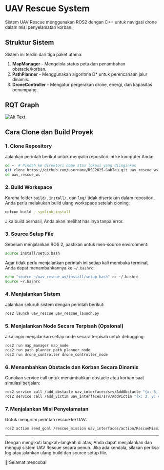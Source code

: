 # UAV Rescue System
Sistem UAV Rescue menggunakan ROS2 dengan C++ untuk navigasi drone dalam misi penyelamatan korban.

## **Struktur Sistem**
Sistem ini terdiri dari tiga paket utama:
1. **MapManager** - Mengelola status peta dan penambahan obstacle/korban.
2. **PathPlanner** - Menggunakan algoritma D* untuk perencanaan jalur dinamis.
3. **DroneController** - Mengatur pergerakan drone, energi, dan kapasitas penumpang.

## **RQT Graph**
![Alt Text](https://github.com/ryonlunar/RSC2025-GakTau/blob/main/S__8806440.jpg)

## **Cara Clone dan Build Proyek**

### **1. Clone Repository**
Jalankan perintah berikut untuk menyalin repositori ini ke komputer Anda:
```bash
cd ~  # Pindah ke direktori home atau lokasi yang diinginkan
git clone https://github.com/username/RSC2025-GakTau.git uav_rescue_ws
cd uav_rescue_ws
```

### **2. Build Workspace**
Karena folder `build/`, `install/`, dan `log/` tidak disertakan dalam repositori, Anda perlu melakukan build ulang workspace setelah cloning:
```bash
colcon build --symlink-install
```
Jika build berhasil, Anda akan melihat hasilnya tanpa error.

### **3. Source Setup File**
Sebelum menjalankan ROS 2, pastikan untuk men-source environment:
```bash
source install/setup.bash
```
Agar tidak perlu menjalankan perintah ini setiap kali membuka terminal, Anda dapat menambahkannya ke `~/.bashrc`:
```bash
echo "source ~/uav_rescue_ws/install/setup.bash" >> ~/.bashrc
source ~/.bashrc
```

### **4. Menjalankan Sistem**
Jalankan seluruh sistem dengan perintah berikut:
```bash
ros2 launch uav_rescue uav_rescue_launch.py
```

### **5. Menjalankan Node Secara Terpisah (Opsional)**
Jika ingin menjalankan setiap node secara terpisah untuk debugging:
```bash
ros2 run map_manager map_node
ros2 run path_planner path_planner_node
ros2 run drone_controller drone_controller_node
```

### **6. Menambahkan Obstacle dan Korban Secara Dinamis**
Gunakan service call untuk menambahkan obstacle atau korban saat simulasi berjalan:
```bash
ros2 service call /add_obstacle uav_interfaces/srv/AddObstacle "{x: 5, y: 6, time: 10.0}"
ros2 service call /add_victim uav_interfaces/srv/AddVictim "{x: 3, y: 4, time: 5.0}"
```

### **7. Menjalankan Misi Penyelamatan**
Untuk mengirim perintah rescue ke UAV:
```bash
ros2 action send_goal /rescue_mission uav_interfaces/action/RescueMission "{target_x: 3, target_y: 4}"
```

---

Dengan mengikuti langkah-langkah di atas, Anda dapat menjalankan dan menguji sistem UAV Rescue secara penuh. Jika ada kendala, silakan periksa log atau jalankan ulang build dan source setup file.

🚀 Selamat mencoba!
